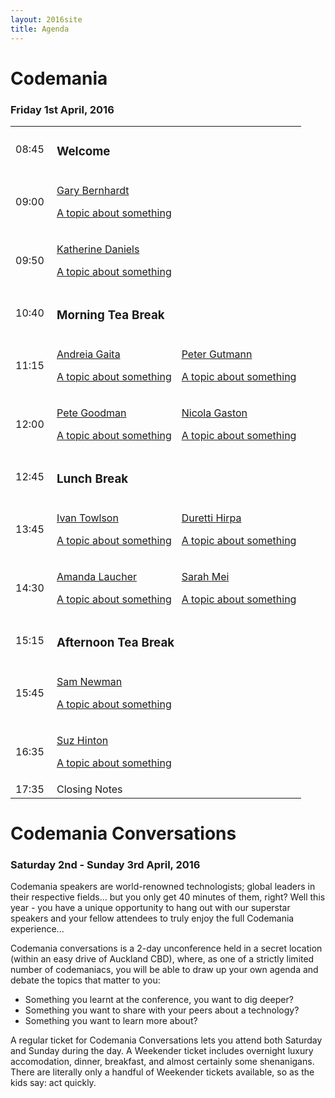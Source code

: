 ```yaml
---
layout: 2016site
title: Agenda
---
```


# Codemania

### Friday 1st April, 2016

<table class="agenda-table">
   <tbody>
    <tr>
      <td width="50px">08:45</td>
      <td colspan="2"><h3>Welcome</h3></td>
    </tr>
    <tr>
      <td>09:00</td>
      <td colspan="2">
        <a href="/agenda/gary-bernhardt.html">
        <p class="speaker">Gary Bernhardt</p>
        <p class="topic">A topic about something</p>
        </a>
      </td>
    </tr>
    <tr>
      <td>09:50</td>
      <td colspan="2">
        <a href="/agenda/katherine-daniels.html">
        <p class="speaker">Katherine Daniels</p>
        <p class="topic">A topic about something</p>
        </a>
      </td>
    </tr>
    <tr>
      <td>10:40</td>
      <td colspan="2"><h3>Morning Tea Break</h3></td>
    </tr>
    <tr>
      <td>11:15</td>
      <td><a href="/agenda/andreia-gaita.html">
        <p class="speaker">Andreia Gaita</p>
        <p class="topic">A topic about something</p></a>
      </td>
      <td>
        <a href="/agenda/peter-gutmann.html">
        <p class="speaker">Peter Gutmann</p>
        <p class="topic">A topic about something</p>
        </a>
      </td>
    </tr>
    <tr>
      <td>12:00</td>
      <td>
        <a href="/agenda/peter-goodman.html">
        <p class="speaker">Pete Goodman</p>
        <p class="topic">A topic about something</p>
        </a>
      </td>
      <td>
        <a href="/agenda/nicola-gaston.html">
        <p class="speaker">Nicola Gaston</p>
        <p class="topic">A topic about something</p>
        </a>
      </td>
    </tr>
    <tr>
      <td>12:45</td>
      <td colspan="2"><h3>Lunch Break</h3></td>
    </tr>
    <tr>
      <td>13:45</td>
      <td>
        <a href="/agenda/ivan-towlson.html">
        <p class="speaker">Ivan Towlson</p>
        <p class="topic">A topic about something</p>
        </a>
      </td>
      <td>
        <a href="/agenda/duretti-hirpa.html">
        <p class="speaker">Duretti Hirpa</p>
        <p class="topic">A topic about something</p>
        </a>
      </td>
    </tr>
    <tr>
      <td>14:30</td>
      <td>
        <a href="/agenda/amanda-laucher.html">
        <p class="speaker">Amanda Laucher</p>
        <p class="topic">A topic about something</p>
        </a>
      </td>
      <td>
        <a href="/agenda/sarah-mei.html">
        <p class="speaker">Sarah Mei</p>
        <p class="topic">A topic about something</p>
        </a>
      </td>
    </tr>
    <tr>
      <td>15:15</td>
      <td colspan="2"><h3>Afternoon Tea Break</h3></td>
    </tr>
    <tr>
      <td>15:45</td>
      <td colspan="2">
        <a href="/agenda/sam-newman.html">
        <p class="speaker">Sam Newman</p>
        <p class="topic">A topic about something</p>
        </a>
      </td>
    </tr>
    <tr>
      <td>16:35</td>
      <td colspan="2">
        <a href="/agenda/suz-hinton.html">
        <p class="speaker">Suz Hinton</p>
        <p class="topic">A topic about something</p>
        </a>
      </td>
    </tr>
    <tr>
      <td>17:35</td>
      <td colspan="2">Closing Notes</td>
    </tr>
  </tbody>
</table>

# Codemania Conversations

### Saturday 2nd - Sunday 3rd April, 2016

Codemania speakers are world-renowned technologists; global leaders in their respective fields... but you only get 40 minutes of them, right? Well this year - you have a unique opportunity to hang out with our superstar speakers and your fellow attendees to truly enjoy the full Codemania experience...

Codemania conversations is a 2-day unconference held in a secret location (within an easy drive of Auckland CBD), where, as one of a strictly limited number of codemaniacs, you will be able to draw up your own agenda and debate the topics that matter to you:

- Something you learnt at the conference, you want to dig deeper?
- Something you want to share with your peers about a technology?
- Something you want to learn more about?

A regular ticket for Codemania Conversations lets you attend both Saturday and Sunday during the day. A Weekender ticket includes overnight luxury accomodation, dinner, breakfast, and almost certainly some shenanigans. There are literally only a handful of Weekender tickets available, so as the kids say: act quickly.
